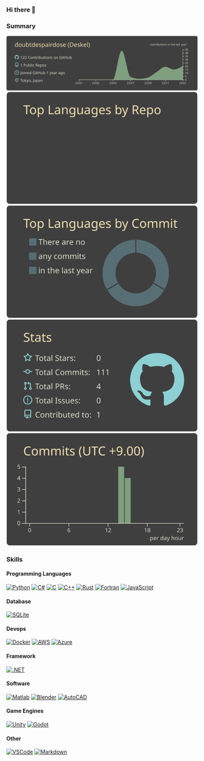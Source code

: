 ### Hi there 👋

<!--
**doubtdespairdose/doubtdespairdose** is a ✨ _special_ ✨ repository because its `README.md` (this file) appears on your GitHub profile.

Here are some ideas to get you started:

- 🔭 I’m currently working on ...
- 🌱 I’m currently learning ...
- 👯 I’m looking to collaborate on ...
- 🤔 I’m looking for help with ...
- 💬 Ask me about ...
- 📫 How to reach me: ...
- 😄 Pronouns: ...
- ⚡ Fun fact: ...
-->

### Summary

[![](https://raw.githubusercontent.com/doubtdespairdose/doubtdespairdose/main/profile-summary-card-output/zenburn/0-profile-details.svg)](https://github.com/vn7n24fzkq/github-profile-summary-cards)
[![](https://raw.githubusercontent.com/doubtdespairdose/doubtdespairdose/main/profile-summary-card-output/zenburn/1-repos-per-language.svg)](https://github.com/vn7n24fzkq/github-profile-summary-cards) [![](https://raw.githubusercontent.com/doubtdespairdose/doubtdespairdose/main/profile-summary-card-output/zenburn/2-most-commit-language.svg)](https://github.com/vn7n24fzkq/github-profile-summary-cards)
[![](https://raw.githubusercontent.com/doubtdespairdose/doubtdespairdose/main/profile-summary-card-output/zenburn/3-stats.svg)](https://github.com/vn7n24fzkq/github-profile-summary-cards) [![](https://raw.githubusercontent.com/doubtdespairdose/doubtdespairdose/main/profile-summary-card-output/zenburn/4-productive-time.svg)](https://github.com/vn7n24fzkq/github-profile-summary-cards)

### Skills

#### Programming Languages

[![Python](https://skillicons.dev/icons?i=py&theme=light)](https://skillicons.dev)
[![C#](https://skillicons.dev/icons?i=cs&theme=light)](https://skillicons.dev)
[![C](https://skillicons.dev/icons?i=c&theme=light)](https://skillicons.dev)
[![C++](https://skillicons.dev/icons?i=cpp&theme=light)](https://skillicons.dev)
[![Rust](https://skillicons.dev/icons?i=rust&theme=light)](https://skillicons.dev)
[![Fortran](https://skillicons.dev/icons?i=fortran&theme=light)](https://skillicons.dev)
[![JavaScript](https://skillicons.dev/icons?i=js&theme=light)](https://skillicons.dev)

#### Database

[![SQLite](https://skillicons.dev/icons?i=sqlite&theme=light)](https://skillicons.dev)

#### Devops

[![Docker](https://skillicons.dev/icons?i=docker&theme=light)](https://skillicons.dev)
[![AWS](https://skillicons.dev/icons?i=aws&theme=light)](https://skillicons.dev)
[![Azure](https://skillicons.dev/icons?i=azure&theme=light)](https://skillicons.dev)

#### Framework

[![.NET](https://skillicons.dev/icons?i=dotnet&theme=light)](https://skillicons.dev)

#### Software

[![Matlab](https://skillicons.dev/icons?i=matlab&theme=light)](https://skillicons.dev)
[![Blender](https://skillicons.dev/icons?i=blender&theme=light)](https://skillicons.dev)
[![AutoCAD](https://skillicons.dev/icons?i=autocad&theme=light)](https://skillicons.dev)

#### Game Engines

[![Unity](https://skillicons.dev/icons?i=unity&theme=light)](https://skillicons.dev)
[![Godot](https://skillicons.dev/icons?i=godot&theme=light)](https://skillicons.dev)

#### Other

[![VSCode](https://skillicons.dev/icons?i=vscode&theme=light)](https://skillicons.dev)
[![Markdown](https://skillicons.dev/icons?i=md&theme=light)](https://skillicons.dev)
